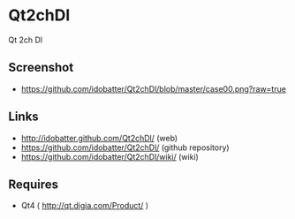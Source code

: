 Qt2chDl
=======

Qt 2ch Dl

Screenshot
----------

 * https://github.com/idobatter/Qt2chDl/blob/master/case00.png?raw=true

Links
-----

 * http://idobatter.github.com/Qt2chDl/ (web)
 * https://github.com/idobatter/Qt2chDl/ (github repository)
 * https://github.com/idobatter/Qt2chDl/wiki/ (wiki)

Requires
--------

 * Qt4 ( http://qt.digia.com/Product/ )

